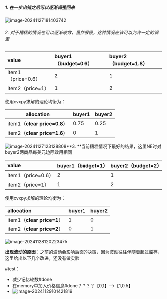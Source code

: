 ##### 1.	在一步出错之后可以逐渐调整回来

![image-20241127181403742](C:\Users\dyj02\AppData\Roaming\Typora\typora-user-images\image-20241127181403742.png)

###### 2.	对于糟糕的情况也可以逐渐收敛，虽然很慢，这种情况应该可以允许一定的误差

| value              | buyer1（budget=0.6） | buyer2（budget=1.8） |
| :----------------- | :------------------- | :------------------- |
| item1（price=0.6） | 2                    | 1                    |
| item2（price=1）   | 1                    | 2                    |

使用cvxpy求解的理论均衡为：

| allocation                   | buyer1 | buyer2 |
| ---------------------------- | ------ | ------ |
| item1（**clear price=0.8**） | 0.75   | 0.25   |
| item2（**clear price=1.6**） | 0      | 1      |

![image-20241127123128808](C:\Users\dyj02\AppData\Roaming\Typora\typora-user-images\image-20241127123128808.png)**3.	**当前糟糕情况下最好的结果，这里NE时对buyer2两商品每美元边际效用相同

| value              | buyer1（budget=1） | buyer2（budget=2） |
| :----------------- | :----------------- | :----------------- |
| item1（price=0.6） | 2                  | 1                  |
| item2（price=1）   | 1                  | 2                  |

使用cvxpy求解的理论均衡为：

| allocation                 | buyer1 | buyer2 |
| :------------------------- | :----- | :----- |
| item1（**clear price=1**） | 1      | 0      |
| item2（**clear price=2**） | 0      | 1      |

[^log]: 11-27-1732

![image-20241128120223475](C:\Users\dyj02\AppData\Roaming\Typora\typora-user-images\image-20241128120223475.png)

**出现波动的原因**：之前的波动会影响后面的决策，因为波动往往伴随着超过库存，这里给出以下几个改进，还没有做实验

#test：

- 减少记忆轮数#done 
- 在memory中加入价格信息#done？？？？【0,1】-->【1,0.5】
- ![image-20241129101421819](C:\Users\dyj02\AppData\Roaming\Typora\typora-user-images\image-20241129101421819.png)